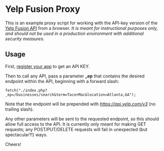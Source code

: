 # Yelp Fusion Proxy

This is an example proxy script for working with the API-key version of the 
[Yelp Fusion API](https://www.yelp.com/developers/documentation/v3/get_started) from a browser. _It is meant 
for instructional purposes only, and should not be used in a production environment with additional security measures._


## Usage

First, [register your app](https://www.yelp.com/developers/v3/manage_app) to get an API KEY.

Then to call any API, pass a parameter **_ep** that contains the desired endpoint within the API, 
beginning with a forward slash:

```$javascript
fetch("./index.php?_ep=/businesses/search&term=Taco+Mac&location=Atlanta,GA");
```

Note that the endpoint will be prepended with *https://api.yelp.com/v3* (no trailing slash).

Any other parameters will be sent to the requested endpoint, so this should allow full access to the API. It is 
currently only meant for making GET requests; any POST/PUT/DELETE requests will fail in unexpected (but spectacular?!) 
ways.

Cheers!
